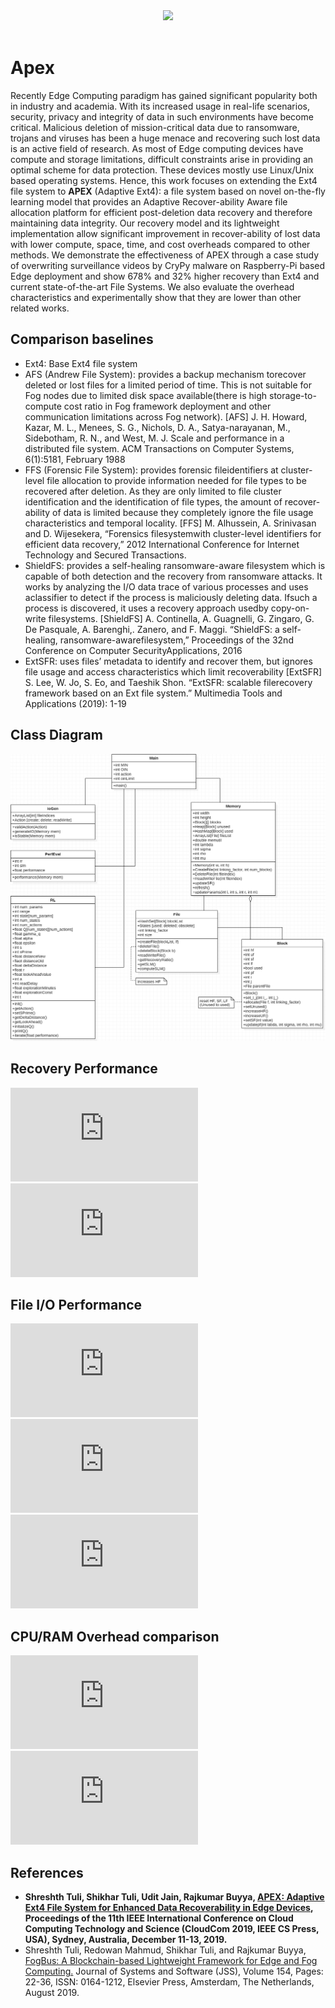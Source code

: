 <div align="center">
  <img src="https://github.com/HS-Optimization-with-AI/Apex/blob/master/n_apex/src/Apex-Utility/APEX%20logo.png" height="500"><br><br>
</div>

# Apex
Recently Edge Computing paradigm has gained significant popularity both in industry and academia. With its increased usage in real-life scenarios, security, privacy and integrity of data in such environments have become critical. Malicious deletion of mission-critical data due to ransomware, trojans and viruses has been a huge menace and recovering such lost data is an active field of research. As most of Edge computing devices have compute and storage limitations, difficult constraints arise in providing an optimal scheme for data protection. These devices mostly use Linux/Unix based operating systems. Hence, this work focuses on extending the Ext4 file system to **APEX** (Adaptive Ext4): a file system based on novel on-the-fly learning model that provides an Adaptive Recover-ability Aware file allocation platform for efficient post-deletion data recovery and therefore maintaining data integrity. Our recovery model and its lightweight implementation allow significant improvement in recover-ability of lost data with lower compute, space, time, and cost overheads compared to other methods. We demonstrate the effectiveness of APEX through a case study of overwriting surveillance videos by CryPy malware on Raspberry-Pi based Edge deployment and show 678\% and 32\% higher recovery than Ext4 and current state-of-the-art File Systems. We also evaluate the overhead characteristics and experimentally show that they are lower than other related works.

## Comparison baselines

* Ext4: Base Ext4 file system
* AFS (Andrew File System): provides  a  backup  mechanism  torecover deleted or lost files for a limited period of time. This is not suitable for Fog nodes due to limited disk space available(there is high storage-to-compute cost ratio in Fog framework deployment  and  other  communication  limitations  across  Fog network). 
[AFS] J. H. Howard, Kazar, M. L., Menees, S. G., Nichols, D. A., Satya-narayanan, M., Sidebotham, R. N., and West, M. J. Scale and performance in a distributed file system. ACM Transactions on Computer Systems, 6(1):5181, February 1988
* FFS (Forensic File System): provides forensic fileidentifiers at cluster-level file allocation to provide information needed for file types to be recovered after deletion. As they are only limited to file cluster identification and the identification of file  types,  the amount of recover-ability of data is limited because they completely ignore the file usage characteristics and temporal locality. 
[FFS] M. Alhussein, A. Srinivasan and D. Wijesekera, “Forensics filesystemwith cluster-level identifiers for efficient data recovery,” 2012 International Conference for Internet Technology and Secured Transactions.
* ShieldFS: provides a self-healing ransomware-aware filesystem which is capable of both detection and the recovery from ransomware attacks. It works by analyzing the I/O data trace of various processes and uses aclassifier to detect if the process is maliciously deleting data. Ifsuch a process is discovered, it uses a recovery approach usedby copy-on-write filesystems.
[ShieldFS] A. Continella, A. Guagnelli, G. Zingaro, G. De Pasquale, A. Barenghi,. Zanero, and F. Maggi. “ShieldFS: a self-healing, ransomware-awarefilesystem,” Proceedings of the 32nd Conference on Computer SecurityApplications, 2016
* ExtSFR: uses  files’  metadata  to  identify  and  recover  them,  but ignores file usage and access characteristics which limit recoverability
[ExtSFR] S. Lee, W. Jo, S. Eo, and Taeshik Shon. “ExtSFR: scalable filerecovery framework based on an Ext file system.” Multimedia  Tools and Applications (2019): 1-19

## Class Diagram
![Alt text](https://github.com/HS-Optimization-with-AI/Apex/blob/master/images/uml.png?raw=true)

## Recovery Performance
![Alt text](https://github.com/HS-Optimization-with-AI/Apex/blob/master/images/recovery1.pdf?raw=true)
![Alt text](https://github.com/HS-Optimization-with-AI/Apex/blob/master/images/recovery2.pdf?raw=true)

## File I/O Performance
![Alt text](https://github.com/HS-Optimization-with-AI/Apex/blob/master/images/read.pdf?raw=true)
![Alt text](https://github.com/HS-Optimization-with-AI/Apex/blob/master/images/write.pdf?raw=true)
![Alt text](https://github.com/HS-Optimization-with-AI/Apex/blob/master/images/delete.pdf?raw=true)

## CPU/RAM Overhead comparison
![Alt text](https://github.com/HS-Optimization-with-AI/Apex/blob/master/images/cpu.pdf?raw=true)
![Alt text](https://github.com/HS-Optimization-with-AI/Apex/blob/master/images/ram.pdf?raw=true)

## References

* **Shreshth Tuli, Shikhar Tuli, Udit Jain, Rajkumar Buyya, [APEX: Adaptive Ext4 File System for Enhanced Data Recoverability in Edge Devices](https://arxiv.org/pdf/1910.01642.pdf), Proceedings of the 11th IEEE International Conference on Cloud Computing Technology and Science (CloudCom 2019, IEEE CS Press, USA), Sydney, Australia, December 11-13, 2019.**
* Shreshth Tuli, Redowan Mahmud, Shikhar Tuli, and Rajkumar Buyya, [FogBus: A Blockchain-based Lightweight Framework for Edge and Fog Computing.](http://buyya.com/papers/FogBus-JSS.pdf) Journal of Systems and Software (JSS), Volume 154, Pages: 22-36, ISSN: 0164-1212, Elsevier Press, Amsterdam, The Netherlands, August 2019. 
